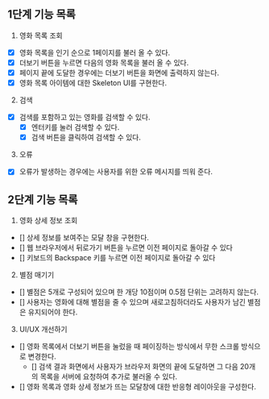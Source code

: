 ## 1단계 기능 목록

1. 영화 목록 조회

- [x] 영화 목록을 인기 순으로 1페이지를 불러 올 수 있다.
- [x] 더보기 버튼을 누르면 다음의 영화 목록을 불러 올 수 있다.
- [x] 페이지 끝에 도달한 경우에는 더보기 버튼을 화면에 출력하지 않는다.
- [x] 영화 목록 아이템에 대한 Skeleton UI를 구현한다.

2. 검색

- [x] 검색를 포함하고 있는 영화를 검색할 수 있다.
  - [x] 엔터키를 눌러 검색할 수 있다.
  - [x] 검색 버튼을 클릭하여 검색할 수 있다.

3. 오류

- [x] 오류가 발생하는 경우에는 사용자를 위한 오류 메시지를 띄워 준다.

## 2단계 기능 목록

1. 영화 상세 정보 조회

- [] 상세 정보를 보여주는 모달 창을 구현한다.
- [] 웹 브라우저에서 뒤로가기 버튼을 누르면 이전 페이지로 돌아갈 수 있다
- [] 키보드의 Backspace 키를 누르면 이전 페이지로 돌아갈 수 있다

2. 별점 매기기

- [] 별점은 5개로 구성되어 있으며 한 개당 10점이며 0.5점 단위는 고려하지 않는다.
- [] 사용자는 영화에 대해 별점을 줄 수 있으며 새로고침하더라도 사용자가 남긴 별점은 유지되어야 한다.

3. UI/UX 개선하기

- [] 영화 목록에서 더보기 버튼을 눌렀을 때 페이징하는 방식에서 무한 스크롤 방식으로 변경한다.
  - [] 검색 결과 화면에서 사용자가 브라우저 화면의 끝에 도달하면 그 다음 20개의 목록을 서버에 요청하여 추가로 불러올 수 있다.
- [] 영화 목록과 영화 상세 정보가 뜨는 모달창에 대한 반응형 레이아웃을 구성한다.
